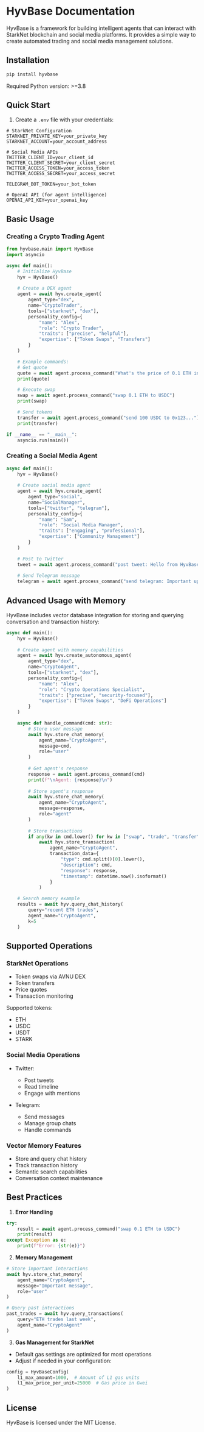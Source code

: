 # HyvBase Documentation

HyvBase is a framework for building intelligent agents that can interact with StarkNet blockchain and social media platforms. It provides a simple way to create automated trading and social media management solutions.

## Installation

```bash
pip install hyvbase
```

Required Python version: >=3.8

## Quick Start

1. Create a `.env` file with your credentials:

```env
# StarkNet Configuration
STARKNET_PRIVATE_KEY=your_private_key
STARKNET_ACCOUNT=your_account_address

# Social Media APIs
TWITTER_CLIENT_ID=your_client_id
TWITTER_CLIENT_SECRET=your_client_secret
TWITTER_ACCESS_TOKEN=your_access_token
TWITTER_ACCESS_SECRET=your_access_secret

TELEGRAM_BOT_TOKEN=your_bot_token

# OpenAI API (for agent intelligence)
OPENAI_API_KEY=your_openai_key
```

## Basic Usage

### Creating a Crypto Trading Agent

```python
from hyvbase.main import HyvBase
import asyncio

async def main():
    # Initialize HyvBase
    hyv = HyvBase()
    
    # Create a DEX agent
    agent = await hyv.create_agent(
        agent_type="dex",
        name="CryptoTrader",
        tools=["starknet", "dex"],
        personality_config={
            "name": "Alex",
            "role": "Crypto Trader",
            "traits": ["precise", "helpful"],
            "expertise": ["Token Swaps", "Transfers"]
        }
    )

    # Example commands:
    # Get quote
    quote = await agent.process_command("What's the price of 0.1 ETH in USDC?")
    print(quote)

    # Execute swap
    swap = await agent.process_command("swap 0.1 ETH to USDC")
    print(swap)

    # Send tokens
    transfer = await agent.process_command("send 100 USDC to 0x123...")
    print(transfer)

if __name__ == "__main__":
    asyncio.run(main())
```

### Creating a Social Media Agent

```python
async def main():
    hyv = HyvBase()
    
    # Create social media agent
    agent = await hyv.create_agent(
        agent_type="social",
        name="SocialManager",
        tools=["twitter", "telegram"],
        personality_config={
            "name": "Sam",
            "role": "Social Media Manager",
            "traits": ["engaging", "professional"],
            "expertise": ["Community Management"]
        }
    )

    # Post to Twitter
    tweet = await agent.process_command("post tweet: Hello from HyvBase! #Crypto")
    
    # Send Telegram message
    telegram = await agent.process_command("send telegram: Important update from HyvBase")
```

## Advanced Usage with Memory

HyvBase includes vector database integration for storing and querying conversation and transaction history:

```python
async def main():
    hyv = HyvBase()
    
    # Create agent with memory capabilities
    agent = await hyv.create_autonomous_agent(
        agent_type="dex",
        name="CryptoAgent",
        tools=["starknet", "dex"],
        personality_config={
            "name": "Alex",
            "role": "Crypto Operations Specialist",
            "traits": ["precise", "security-focused"],
            "expertise": ["Token Swaps", "DeFi Operations"]
        }
    )

    async def handle_command(cmd: str):
        # Store user message
        await hyv.store_chat_memory(
            agent_name="CryptoAgent",
            message=cmd,
            role="user"
        )
        
        # Get agent's response
        response = await agent.process_command(cmd)
        print(f"\nAgent: {response}\n")
        
        # Store agent's response
        await hyv.store_chat_memory(
            agent_name="CryptoAgent",
            message=response,
            role="agent"
        )
        
        # Store transactions
        if any(kw in cmd.lower() for kw in ["swap", "trade", "transfer"]):
            await hyv.store_transaction(
                agent_name="CryptoAgent",
                transaction_data={
                    "type": cmd.split()[0].lower(),
                    "description": cmd,
                    "response": response,
                    "timestamp": datetime.now().isoformat()
                }
            )

    # Search memory example
    results = await hyv.query_chat_history(
        query="recent ETH trades",
        agent_name="CryptoAgent",
        k=5
    )
```

## Supported Operations

### StarkNet Operations
- Token swaps via AVNU DEX
- Token transfers
- Price quotes
- Transaction monitoring

Supported tokens:
- ETH
- USDC
- USDT
- STARK

### Social Media Operations
- Twitter:
  - Post tweets
  - Read timeline
  - Engage with mentions
  
- Telegram:
  - Send messages
  - Manage group chats
  - Handle commands

### Vector Memory Features
- Store and query chat history
- Track transaction history
- Semantic search capabilities
- Conversation context maintenance

## Best Practices

1. **Error Handling**
```python
try:
    result = await agent.process_command("swap 0.1 ETH to USDC")
    print(result)
except Exception as e:
    print(f"Error: {str(e)}")
```

2. **Memory Management**
```python
# Store important interactions
await hyv.store_chat_memory(
    agent_name="CryptoAgent",
    message="Important message",
    role="user"
)

# Query past interactions
past_trades = await hyv.query_transactions(
    query="ETH trades last week",
    agent_name="CryptoAgent"
)
```

3. **Gas Management for StarkNet**
- Default gas settings are optimized for most operations
- Adjust if needed in your configuration:
```python
config = HyvBaseConfig(
    l1_max_amount=1000,  # Amount of L1 gas units
    l1_max_price_per_unit=25000  # Gas price in Gwei
)
```

## License

HyvBase is licensed under the MIT License. 